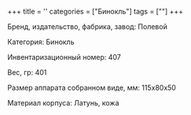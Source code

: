 +++
title = ''
categories = ["Бинокль"]
tags = [""]
+++

Бренд, издательство, фабрика, завод: Полевой

Категория: Бинокль

Инвентаризационный номер: 407

Вес, гр: 401

Размер аппарата  собранном виде, мм: 115х80х50

Материал корпуса: Латунь, кожа

